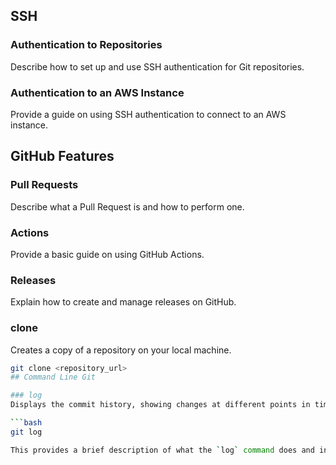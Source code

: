 ## SSH

### Authentication to Repositories
Describe how to set up and use SSH authentication for Git repositories.

### Authentication to an AWS Instance
Provide a guide on using SSH authentication to connect to an AWS instance.
## GitHub Features

### Pull Requests
Describe what a Pull Request is and how to perform one.

### Actions
Provide a basic guide on using GitHub Actions.

### Releases
Explain how to create and manage releases on GitHub.
### clone
Creates a copy of a repository on your local machine.

```bash
git clone <repository_url>
## Command Line Git

### log
Displays the commit history, showing changes at different points in time.

```bash
git log

This provides a brief description of what the `log` command does and includes a sample usage.




